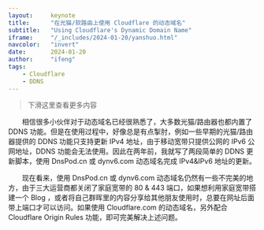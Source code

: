 ```yaml
---
layout:     keynote
title:      "在光猫/软路由上使用 Cloudflare 的动态域名"
subtitle:   "Using Cloudflare's Dynamic Domain Name"
iframe:     "/_includes/2024-01-20/yanshuo.html"
navcolor:   "invert"
date:       2024-01-20
author:     "ifeng"
tags:
    - Cloudflare
    - DDNS
---
```


> 下滑这里查看更多内容

　　相信很多小伙伴对于动态域名已经很熟悉了，大多数光猫/路由器也都内置了 DDNS 功能。但是在使用过程中，好像总是有点掣肘，例如一些早期的光猫/路由器提供的 DDNS 功能只支持更新 IPv4 地址，由于移动宽带只提供公网的 IPv6 公网地址，DDNS 功能会无法使用。因此在两年前，我就写了两段简单的 DDNS 更新脚本，使用 DnsPod.cn 或 dynv6.com 动态域名完成 IPv4&IPv6 地址的更新。

　　现在看来，使用 DnsPod.cn 或 dynv6.com 动态域名仍然有一些不完美的地方，由于三大运营商都关闭了家庭宽带的 80 & 443 端口，如果想利用家庭宽带搭建一个 Blog ，或者将自己群晖里的内容分享给其他朋友使用时，总要在网址后面带上端口才可以访问。如果使用 Cloudflare.com 的动态域名，另外配合 Cloudflare Origin Rules 功能，即可完美解决上述问题。
